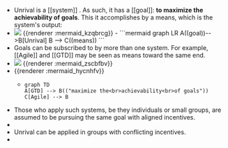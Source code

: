 - Unrival is a [[system]] .  As such, it has a [[goal]]: **to maximize the achievability of goals**.  This it accomplishes by a means, which is the system's output:
- <img src="https://mermaid.ink/img/ICBncmFwaCBMUgogIEEoKGdvYWwpKS0tPkJbVW5yaXZhbF0KICBCIC0tPiBDKChtZWFucykpCg" />
  {{renderer :mermaid_kzqbrcg}}
	- ```mermaid 
	  graph LR
	    A((goal))-->B[Unrival]
	    B --> C((means))
	  ```
- Goals can be subscribed to by more than one system.  For example, [[Agile]] and [[GTD]] may be seen as means toward the same end.
- <img src="https://mermaid.ink/img/ICBncmFwaCBURApBW0dURF0gLS0-IEIoKCJtYXhpbWl6ZSB0aGU8YnI-YWNoaWV2YWJpbGl0eTxicj5vZiBnb2FscyIpKQpDW0FnaWxlXSAtLT4gQgo" />
  {{renderer :mermaid_zscbfbv}}
- {{renderer :mermaid_hycnhfv}}
	- ```mermaid 
	  graph TD
	  A[GTD] --> B(("maximize the<br>achievability<br>of goals"))
	  C[Agile] --> B
	  ```
- Those who apply such systems, be they individuals or small groups, are assumed to be pursuing the same goal with aligned incentives.
-
- Unrival can be applied in groups with conflicting incentives.
-